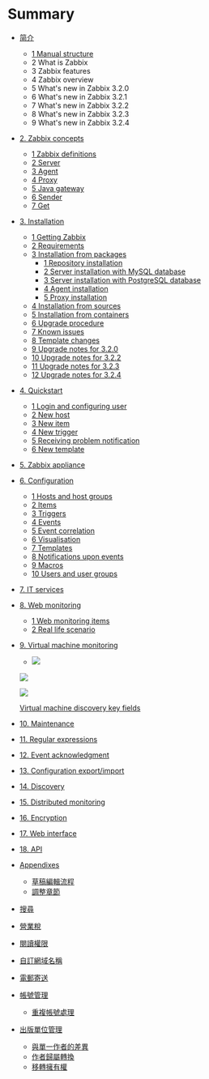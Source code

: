 # Summary

* [简介](README.md)

  * [1 Manual structure](manual/introduction/manual_structure.md)
  * 2 What is Zabbix
  * 3 Zabbix features
  * 4 Zabbix overview
  * 5 What's new in Zabbix 3.2.0
  * 6 What's new in Zabbix 3.2.1
  * 7 What's new in Zabbix 3.2.2
  * 8 What's new in Zabbix 3.2.3
  * 9 What's new in Zabbix 3.2.4

* [2. Zabbix concepts](manual/concepts/README.md)

  * [1 Zabbix definitions](manual/concepts/definitions.md)
  * [2 Server](format/introduction.md)
  * [3 Agent](format/chapters.md)
  * [4 Proxy](format/markdown.md)
  * [5 Java gateway](manual/concepts/java.md)
  * [6 Sender](format/cover.md)
  * [7 Get](format/languages.md)

* [3. Installation](manual/installation/index.md)

  * [1 Getting Zabbix](manual/installation/getting_zabbix.md)
  * [2 Requirements](manual/installation/requirements.md)
  * [3 Installation from packages](manual/installation/install_from_packages.md)
    * [1 Repository installation](manual/installation/install_from_packages/repository_installation.md)
    * [2 Server installation with MySQL database](manual/installation/install_from_packages/server_installation_with_mysql.md)
    * [3 Server installation with PostgreSQL database](manual/installation/install_from_packages/server_installation_with_postgresql.md)
    * [4 Agent installation](manual/installation/install_from_packages/agent_installation.md)
    * [5 Proxy installation](manual/installation/install_from_packages/proxy_installation.md)
  * [4 Installation from sources](manual/installation/install.md)
  * [5 Installation from containers](manual/installation/containers.md)
  * [6 Upgrade procedure](manual/installation/upgrade.md)
  * [7 Known issues](manual/installation/known_issues.md)
  * [8 Template changes](manual/installation/template_changes)
  * [9 Upgrade notes for 3.2.0](manual/installation/upgrade_notes_320)
  * [10 Upgrade notes for 3.2.2](manual/installation/upgrade_notes_322.md)
  * [11 Upgrade notes for 3.2.3](manual/installation/upgrade_notes_323.md)
  * [12 Upgrade notes for 3.2.4](manual/installation/upgrade_notes_324.md)

* [4. Quickstart](manual/quickstart.md)

  * [1 Login and configuring user](manual/quickstart/login.md)
  * [2 New host](manual/quickstart/host.md)
  * [3 New item](manual/quickstart/item.md)
  * [4 New trigger](manual/quickstart/trigger.md)
  * [5 Receiving problem notification](manual/quickstart/notification.md)
  * [6 New template](manual/quickstart/template.md)

* [5. Zabbix appliance](manual/appliance.md.md)

* [6. Configuration](manual/config.md)

  * [1 Hosts and host groups](manual/config/hosts.md)
  * [2 Items](manual/config/items.md)
  * [3 Triggers](manual/config/triggers.md)
  * [4 Events](manual/config/events.md)
  * [5 Event correlation](manual/config/event_correlation.md)
  * [6 Visualisation](manual/config/visualisation.md)
  * [7 Templates](manual/config/templates.md)
  * [8 Notifications upon events](manual/config/notifications.md)
  * [9 Macros](manual/config/macros.md)
  * [10 Users and user groups](manual/config/users_and_usergroups.md)

* [7. IT services](https://www.zabbix.com/documentation/3.2/manual/it_services)

* [8. Web monitoring](https://www.zabbix.com/documentation/3.2/manual/web_monitoring)

  * [1 Web monitoring items](https://www.zabbix.com/documentation/3.2/manual/web_monitoring/items)
  * [2 Real life scenario](https://www.zabbix.com/documentation/3.2/manual/web_monitoring/example)

* [9. Virtual machine monitoring](https://www.zabbix.com/documentation/3.2/manual/vm_monitoring)

  *   ![](https://www.zabbix.com/documentation/3.2/lib/plugins/indexmenu/images/thread/line.gif)

    ![](https://www.zabbix.com/documentation/3.2/lib/plugins/indexmenu/images/thread/line.gif)

    ![](https://www.zabbix.com/documentation/3.2/lib/plugins/indexmenu/images/thread/joinbottom.gif)



    [Virtual machine discovery key fields](https://www.zabbix.com/documentation/3.2/manual/vm_monitoring/discovery_fields)

* [10. Maintenance](https://www.zabbix.com/documentation/3.2/manual/maintenance)

* [11. Regular expressions](https://www.zabbix.com/documentation/3.2/manual/regular_expressions)

* [12. Event acknowledgment](https://www.zabbix.com/documentation/3.2/manual/acknowledges)

* [13. Configuration export/import](https://www.zabbix.com/documentation/3.2/manual/xml_export_import)

* [14. Discovery](https://www.zabbix.com/documentation/3.2/manual/discovery)

* [15. Distributed monitoring](https://www.zabbix.com/documentation/3.2/manual/distributed_monitoring)

* [16. Encryption](https://www.zabbix.com/documentation/3.2/manual/encryption)

* [17. Web interface](https://www.zabbix.com/documentation/3.2/manual/web_interface)

* [18. API](https://www.zabbix.com/documentation/3.2/manual/api)

* [Appendixes](https://www.zabbix.com/documentation/3.2/manual/appendix)

  * [草稿編輯流程](editor/draft.md)
  * [調整章節](editor/chapters.md)

* [搜尋](platform/search.md)

* [營業稅](platform/taxes.md)

* [閱讀權限](platform/visibility.md)

* [自訂網域名稱](platform/domains.md)

* [電郵寄送](platform/mailing.md)

* [帳號管理](account/README.md)

  * [重複帳號處理](account/duplicate.md)

* [出版單位管理](platform/organizations/README.md)

  * [與單一作者的差異](platform/organizations/differences.md)
  * [作者歸屬轉換](platform/organizations/convert.md)
  * [移轉擁有權](platform/organizations/ownership.md)



